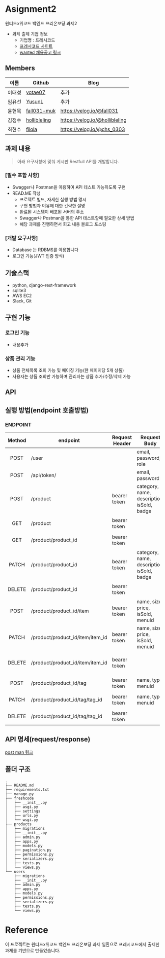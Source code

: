 # Asignment2
원티드x위코드 백엔드 프리온보딩 과제2
- 과제 출제 기업 정보
  - 기업명 : 프레시코드
  - [프레시코드 사이트](https://www.freshcode.me/)
  - [wanted 채용공고 링크](https://www.wanted.co.kr/wd/34118)

## Members
|이름   |Github                   |Blog|
|-------|-------------------------|--------------------|
|이태성 |[yotae07](https://github.com/yotae07)     | 추가   |
|임유선 |[YusunL](https://github.com/YusunL)   | 추가   |
|윤현묵 |[fall031-muk](https://github.com/fall031-muk) | https://velog.io/@fall031   |
|김정수 |[hollibleling](https://github.com/hollibleling) | https://velog.io/@hollibleling  |
|최현수 |[filola](https://github.com/filola) | https://velog.io/@chs_0303 |

## 과제 내용
> 아래 요구사항에 맞춰 게시판 Restfull API를 개발합니다.

### [필수 포함 사항]
- Swagger나 Postman을 이용하여 API 테스트 가능하도록 구현
- READ.ME 작성
    - 프로젝트 빌드, 자세한 실행 방법 명시
    - 구현 방법과 이유에 대한 간략한 설명
    - 완료된 시스템이 배포된 서버의 주소
    - Swagger나 Postman을 통한 API 테스트할때 필요한 상세 방법
    - 해당 과제를 진행하면서 회고 내용 블로그 포스팅

### [개발 요구사항]
- Database 는 RDBMS를 이용합니다
- 로그인 기능(JWT 인증 방식)

## 기술스택
- python, django-rest-framework
- sqlite3
- AWS EC2
- Slack, Git

## 구현 기능
### 로그인 기능
- 내용추가

### 상품 관리 기능
- 상품 전체목록 조회 가능 및 페이징 기능(한 페이지당 5개 상품)
- 사용자는 상품 조회만 가능하며 관리자는 상품 추가/수정/삭제 가능

## API

## 실행 방법(endpoint 호출방법)

### ENDPOINT

| Method | endpoint | Request Header | Request Body | Remark |
|:------:|-------------|-----|------|--------|
|POST|/user||email, password, role|회원가입|
|POST|/api/token/||email, password|로그인|
|POST|/product|bearer token|category, name, description, isSold, badge|상품 등록|
|GET|/product|bearer token|    |전체 상품 조회|
|GET|/product/product_id|bearer token|    |개별 상품 조회|
|PATCH|/product/product_id|bearer token|category, name, description, isSold, badge|상품 수정|
|DELETE|/product/product_id|bearer token|| 상품 삭제 |
|POST|/product/product_id/item|bearer token|name, size, price, isSold, menuid|상품 아이템 등록|
|PATCH|/product/product_id/item/item_id|bearer token|name, size, price, isSold, menuid|상품 아이템 수정|
|DELETE|/product/product_id/item/item_id|bearer token||상품 아이템 삭제|
|POST|/product/product_id/tag|bearer token|name, type, menuid|상품 태그 등록|
|PATCH|/product/product_id/tag/tag_id|bearer token|name, type, menuid|상품 태그 수정|
|DELETE|/product/product_id/tag/tag_id|bearer token||상품 태그 삭제|


## API 명세(request/response)

[post man 링크](https://documenter.getpostman.com/view/17228945/UVC3j7ZC#intro)


## 폴더 구조
```
.
├── README.md
├── requirements.txt
├── manage.py
├── freshcode
│   ├── __init__.py
│   ├── asgi.py
│   ├── settings
│   ├── urls.py
│   └── wsgi.py
├── products
│   ├── migrations
│   ├── __init__.py
│   ├── admin.py
│   ├── apps.py
│   ├── models.py
│   ├── pagination.py
│   ├── permissions.py
│   ├── serializers.py
│   ├── tests.py
│   └── views.py
└── users
    ├── migrations
    ├── __init__.py
    ├── admin.py
    ├── apps.py
    ├── models.py
    ├── permissions.py
    ├── serializers.py
    ├── tests.py
    └── views.py

```

# Reference
이 프로젝트는 원티드x위코드 백엔드 프리온보딩 과제 일환으로 프레시코드에서 출제한 과제를 기반으로 만들었습니다.
